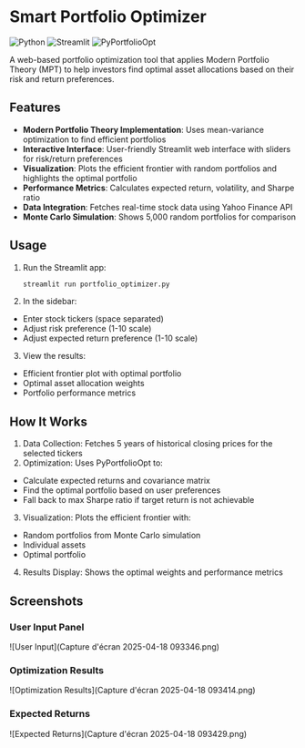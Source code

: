 # Smart Portfolio Optimizer

![Python](https://img.shields.io/badge/python-3.7%2B-blue)
![Streamlit](https://img.shields.io/badge/Streamlit-FF4B4B?logo=streamlit&logoColor=white)
![PyPortfolioOpt](https://img.shields.io/badge/PyPortfolioOpt-1.4.1-green)

A web-based portfolio optimization tool that applies Modern Portfolio Theory (MPT) to help investors find optimal asset allocations based on their risk and return preferences.

## Features

- **Modern Portfolio Theory Implementation**: Uses mean-variance optimization to find efficient portfolios
- **Interactive Interface**: User-friendly Streamlit web interface with sliders for risk/return preferences
- **Visualization**: Plots the efficient frontier with random portfolios and highlights the optimal portfolio
- **Performance Metrics**: Calculates expected return, volatility, and Sharpe ratio
- **Data Integration**: Fetches real-time stock data using Yahoo Finance API
- **Monte Carlo Simulation**: Shows 5,000 random portfolios for comparison

## Usage

1. Run the Streamlit app:
   ```bash
   streamlit run portfolio_optimizer.py
2. In the sidebar:
 - Enter stock tickers (space separated)
 - Adjust risk preference (1-10 scale)
 - Adjust expected return preference (1-10 scale)

3. View the results:

 - Efficient frontier plot with optimal portfolio
 - Optimal asset allocation weights
 - Portfolio performance metrics

## How It Works

1. Data Collection: Fetches 5 years of historical closing prices for the selected tickers
2. Optimization: Uses PyPortfolioOpt to:
 - Calculate expected returns and covariance matrix
 - Find the optimal portfolio based on user preferences
 - Fall back to max Sharpe ratio if target return is not achievable
3. Visualization: Plots the efficient frontier with:
 - Random portfolios from Monte Carlo simulation
 - Individual assets
 - Optimal portfolio
4. Results Display: Shows the optimal weights and performance metrics

## Screenshots

### User Input Panel
![User Input](Capture d'écran 2025-04-18 093346.png)

### Optimization Results
![Optimization Results](Capture d'écran 2025-04-18 093414.png)

### Expected Returns
![Expected Returns](Capture d'écran 2025-04-18 093429.png)
